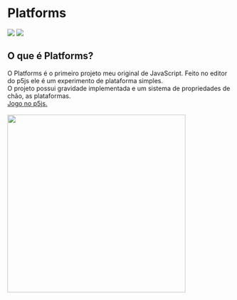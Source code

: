 <h1>Platforms</h1>
<div aling="center">
<img src=http://img.shields.io/static/v1?label=editor&message=p5js&color=rgb(255,0,0)&style=flat>
<img src=http://img.shields.io/static/v1?label=linguagem&message=javascript&color=rgb(255,156,0)&style=flat>
</div>

<h2>O que é Platforms?</h2>
<p>
O Platforms é o primeiro projeto meu original de JavaScript. Feito no editor do p5js ele é um experimento de plataforma simples.
<br>
O projeto possui gravidade implementada e um sistema de propriedades de chão, as plataformas.
<br>
<a href=https://editor.p5js.org/ll_dev/sketches/pT7kiD7ot>Jogo no p5js.</a>
<br>
<br>
<img src=https://user-images.githubusercontent.com/110111018/187011277-ba5a74d2-6ffb-40ee-81d5-3c1b03292899.gif width=400px>
</p>
